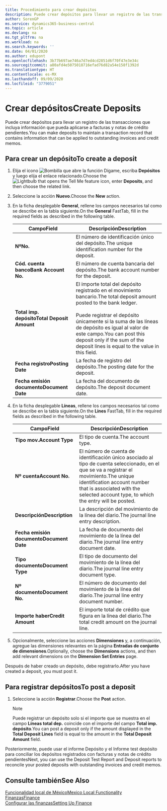 ```yaml
---
title: Procedimiento para crear depósitos
description: Puede crear depósitos para llevar un registro de las transacciones que incluya información que pueda aplicarse a facturas y notas de crédito pendientes.
author: SorenGP
ms.service: dynamics365-business-central
ms.topic: article
ms.devlang: na
ms.tgt_pltfrm: na
ms.workload: na
ms.search.keywords: ''
ms.date: 04/01/2020
ms.author: edupont
ms.openlocfilehash: 3b77b697ae746a7d7ed4cd2851d6f70f47e3e34c
ms.sourcegitcommit: a80afd4e5075018716efad76d82a54e158f1392d
ms.translationtype: HT
ms.contentlocale: es-MX
ms.lasthandoff: 09/09/2020
ms.locfileid: "3779051"
---
```

# <a name="create-deposits"></a><span data-ttu-id="5f730-103">Crear depósitos</span><span class="sxs-lookup"><span data-stu-id="5f730-103">Create Deposits</span></span>
<span data-ttu-id="5f730-104">Puede crear depósitos para llevar un registro de las transacciones que incluya información que pueda aplicarse a facturas y notas de crédito pendientes.</span><span class="sxs-lookup"><span data-stu-id="5f730-104">You can make deposits to maintain a transaction record that contains information that can be applied to outstanding invoices and credit memos.</span></span>  

## <a name="to-create-a-deposit"></a><span data-ttu-id="5f730-105">Para crear un depósito</span><span class="sxs-lookup"><span data-stu-id="5f730-105">To create a deposit</span></span>  
1.  <span data-ttu-id="5f730-106">Elija el icono ![Bombilla que abre la función Dígame](../../media/ui-search/search_small.png "Dígame qué desea hacer"), escriba **Depósitos** y luego elija el enlace relacionado.</span><span class="sxs-lookup"><span data-stu-id="5f730-106">Choose the ![Lightbulb that opens the Tell Me feature](../../media/ui-search/search_small.png "Tell me what you want to do") icon, enter **Deposits**, and then choose the related link.</span></span>  
2.  <span data-ttu-id="5f730-107">Seleccione la acción **Nuevo**.</span><span class="sxs-lookup"><span data-stu-id="5f730-107">Choose the **New** action.</span></span>  
3.  <span data-ttu-id="5f730-108">En la ficha desplegable **General**, rellene los campos necesarios tal como se describe en la tabla siguiente.</span><span class="sxs-lookup"><span data-stu-id="5f730-108">On the **General** FastTab, fill in the required fields as described in the following table.</span></span>  

    |<span data-ttu-id="5f730-109">Campo</span><span class="sxs-lookup"><span data-stu-id="5f730-109">Field</span></span>|<span data-ttu-id="5f730-110">Descripción</span><span class="sxs-lookup"><span data-stu-id="5f730-110">Description</span></span>|  
    |---------------------------------|---------------------------------------|  
    |<span data-ttu-id="5f730-111">**Nº**</span><span class="sxs-lookup"><span data-stu-id="5f730-111">**No.**</span></span>|<span data-ttu-id="5f730-112">El número de identificación único del depósito.</span><span class="sxs-lookup"><span data-stu-id="5f730-112">The unique identification number for the deposit.</span></span>|  
    |<span data-ttu-id="5f730-113">**Cód. cuenta banco**</span><span class="sxs-lookup"><span data-stu-id="5f730-113">**Bank Account No.**</span></span>|<span data-ttu-id="5f730-114">El número de cuenta bancaria del depósito.</span><span class="sxs-lookup"><span data-stu-id="5f730-114">The bank account number for the deposit.</span></span>|  
    |<span data-ttu-id="5f730-115">**Total imp. depósito**</span><span class="sxs-lookup"><span data-stu-id="5f730-115">**Total Deposit Amount**</span></span>|<span data-ttu-id="5f730-116">El importe total del depósito registrado en el movimiento bancario.</span><span class="sxs-lookup"><span data-stu-id="5f730-116">The total deposit amount posted to the bank ledger.</span></span><br /><br /> <span data-ttu-id="5f730-117">Puede registrar el depósito únicamente si la suma de las líneas de depósito es igual al valor de este campo.</span><span class="sxs-lookup"><span data-stu-id="5f730-117">You can post this deposit only if the sum of the deposit lines is equal to the value in this field.</span></span>|  
    |<span data-ttu-id="5f730-118">**Fecha registro**</span><span class="sxs-lookup"><span data-stu-id="5f730-118">**Posting Date**</span></span>|<span data-ttu-id="5f730-119">La fecha de registro del depósito.</span><span class="sxs-lookup"><span data-stu-id="5f730-119">The posting date for the deposit.</span></span>|  
    |<span data-ttu-id="5f730-120">**Fecha emisión documento**</span><span class="sxs-lookup"><span data-stu-id="5f730-120">**Document Date**</span></span>|<span data-ttu-id="5f730-121">La fecha del documento de depósito.</span><span class="sxs-lookup"><span data-stu-id="5f730-121">The deposit document date.</span></span>|  
4.  <span data-ttu-id="5f730-122">En la ficha desplegable **Líneas**, rellene los campos necesarios tal como se describe en la tabla siguiente.</span><span class="sxs-lookup"><span data-stu-id="5f730-122">On the **Lines** FastTab, fill in the required fields as described in the following table.</span></span>  

    |<span data-ttu-id="5f730-123">Campo</span><span class="sxs-lookup"><span data-stu-id="5f730-123">Field</span></span>|<span data-ttu-id="5f730-124">Descripción</span><span class="sxs-lookup"><span data-stu-id="5f730-124">Description</span></span>|  
    |---------------------------------|---------------------------------------|  
    |<span data-ttu-id="5f730-125">**Tipo mov.**</span><span class="sxs-lookup"><span data-stu-id="5f730-125">**Account Type**</span></span>|<span data-ttu-id="5f730-126">El tipo de cuenta.</span><span class="sxs-lookup"><span data-stu-id="5f730-126">The account type.</span></span>|  
    |<span data-ttu-id="5f730-127">**Nº cuenta**</span><span class="sxs-lookup"><span data-stu-id="5f730-127">**Account No.**</span></span>|<span data-ttu-id="5f730-128">El número de cuenta de identificación único asociado al tipo de cuenta seleccionado, en el que se va a registrar el movimiento.</span><span class="sxs-lookup"><span data-stu-id="5f730-128">The unique identification account number that is associated with the selected account type, to which the entry will be posted.</span></span>|  
    |<span data-ttu-id="5f730-129">**Descripción**</span><span class="sxs-lookup"><span data-stu-id="5f730-129">**Description**</span></span>|<span data-ttu-id="5f730-130">La descripción del movimiento de la línea del diario.</span><span class="sxs-lookup"><span data-stu-id="5f730-130">The journal line entry description.</span></span>|  
    |<span data-ttu-id="5f730-131">**Fecha emisión documento**</span><span class="sxs-lookup"><span data-stu-id="5f730-131">**Document Date**</span></span>|<span data-ttu-id="5f730-132">La fecha de documento del movimiento de la línea del diario.</span><span class="sxs-lookup"><span data-stu-id="5f730-132">The journal line entry document date.</span></span>|  
    |<span data-ttu-id="5f730-133">**Tipo documento**</span><span class="sxs-lookup"><span data-stu-id="5f730-133">**Document Type**</span></span>|<span data-ttu-id="5f730-134">El tipo de documento del movimiento de la línea del diario.</span><span class="sxs-lookup"><span data-stu-id="5f730-134">The journal line entry document type.</span></span>|  
    |<span data-ttu-id="5f730-135">**Nº documento**</span><span class="sxs-lookup"><span data-stu-id="5f730-135">**Document No.**</span></span>|<span data-ttu-id="5f730-136">El número de documento del movimiento de la línea del diario.</span><span class="sxs-lookup"><span data-stu-id="5f730-136">The journal line entry document number.</span></span>|  
    |<span data-ttu-id="5f730-137">**Importe haber**</span><span class="sxs-lookup"><span data-stu-id="5f730-137">**Credit Amount**</span></span>|<span data-ttu-id="5f730-138">El importe total de crédito que figura en la línea del diario.</span><span class="sxs-lookup"><span data-stu-id="5f730-138">The total credit amount on the journal line.</span></span>|  

5.  <span data-ttu-id="5f730-139">Opcionalmente, seleccione las acciones **Dimensiones** y, a continuación, agregue las dimensiones relevantes en la página **Entradas de conjunto de dimensiones**.</span><span class="sxs-lookup"><span data-stu-id="5f730-139">Optionally, choose the **Dimensions** actions, and then add relevant dimensions on the **Dimension Set Entries** page.</span></span>  

<span data-ttu-id="5f730-140">Después de haber creado un depósito, debe registrarlo.</span><span class="sxs-lookup"><span data-stu-id="5f730-140">After you have created a deposit, you must post it.</span></span>  

## <a name="to-post-a-deposit"></a><span data-ttu-id="5f730-141">Para registrar depósitos</span><span class="sxs-lookup"><span data-stu-id="5f730-141">To post a deposit</span></span>  
1. <span data-ttu-id="5f730-142">Seleccione la acción **Registrar**.</span><span class="sxs-lookup"><span data-stu-id="5f730-142">Choose the **Post** action.</span></span>  

    > [!NOTE]  
    >  <span data-ttu-id="5f730-143">Puede registrar un depósito solo si el importe que se muestra en el campo **Líneas total dep.** coincide con el importe del campo **Total imp. depósito**.</span><span class="sxs-lookup"><span data-stu-id="5f730-143">You can post a deposit only if the amount displayed in the **Total Deposit Lines** field is equal to the amount in the **Total Deposit Amount** field.</span></span>  

<span data-ttu-id="5f730-144">Posteriormente, puede usar el informe Depósito y el Informe test depósito para conciliar los depósitos registrados con facturas y notas de crédito pendientes</span><span class="sxs-lookup"><span data-stu-id="5f730-144">Next, you can use the Deposit Test Report and Deposit reports to reconcile your posted deposits with outstanding invoices and credit memos.</span></span>  

## <a name="see-also"></a><span data-ttu-id="5f730-145">Consulte también</span><span class="sxs-lookup"><span data-stu-id="5f730-145">See Also</span></span>  
[<span data-ttu-id="5f730-146">Funcionalidad local de México</span><span class="sxs-lookup"><span data-stu-id="5f730-146">Mexico Local Functionality</span></span>](mexico-local-functionality.md)  
[<span data-ttu-id="5f730-147">Finanzas</span><span class="sxs-lookup"><span data-stu-id="5f730-147">Finance</span></span>](../../finance.md)  
[<span data-ttu-id="5f730-148">Configurar las finanzas</span><span class="sxs-lookup"><span data-stu-id="5f730-148">Setting Up Finance</span></span>](../../finance.md)  
